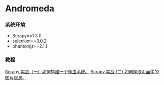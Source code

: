 Andromeda
=========


### 系统环境
* Scrapy==1.3.0
* selenium==3.0.2
* phantomjs==2.1.1


### 教程
[Scrapy 实战（一）如何构建一个爬虫系统。](http://jiaxin.im/blog/scrapy-jiao-cheng-yi-ru-he-gou/)
[Scrapy 实战 (二) 如何爬取页面中的图片信息。](http://jiaxin.im/blog/scrapy-shi-zhan-er-pa-qu-ye-mi/)


